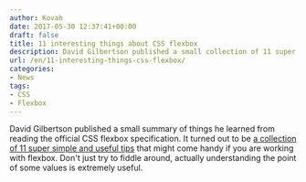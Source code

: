 ```yaml
---
author: Kovah
date: 2017-05-30 12:37:41+00:00
draft: false
title: 11 interesting things about CSS flexbox
description: David Gilbertson published a small collection of 11 super useful tips for working with CSS flexbox.
url: /en/11-interesting-things-css-flexbox/
categories:
- News
tags:
- CSS
- Flexbox
---
```


David Gilbertson published a small summary of things he learned from reading the official CSS flexbox specification. It turned out to be [a collection of 11 super simple and useful tips](https://hackernoon.com/11-things-i-learned-reading-the-flexbox-spec-5f0c799c776b) that might come handy if you are working with flexbox. Don't just try to fiddle around, actually understanding the point of some values is extremely useful.
